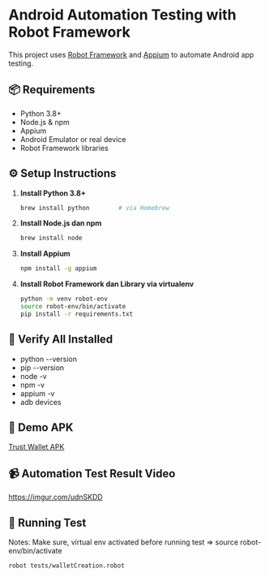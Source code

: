 # Android Automation Testing with Robot Framework

This project uses [Robot Framework](https://robotframework.org/) and [Appium](https://appium.io/) to automate Android app testing.

## 📦 Requirements

- Python 3.8+
- Node.js & npm
- Appium
- Android Emulator or real device
- Robot Framework libraries

## ⚙️ Setup Instructions

1. **Install Python 3.8+**
   ```bash
   brew install python        # via Homebrew

2. **Install Node.js dan npm**
   ```bash
   brew install node

3. **Install Appium**
   ```bash
   npm install -g appium

4. **Install Robot Framework dan Library via virtualenv**
   ```bash
   python -m venv robot-env
   source robot-env/bin/activate
   pip install -r requirements.txt

## 🧪 Verify All Installed
- python --version
- pip --version
- node -v
- npm -v
- appium -v
- adb devices

## 📱 Demo APK
[Trust Wallet APK ](https://trustwallet.com/id)

## 📹 Automation Test Result Video
https://imgur.com/udnSKDD

## 🚀 Running Test
Notes: Make sure, virtual env activated before running test => source robot-env/bin/activate
   ```bash
   robot tests/walletCreation.robot
